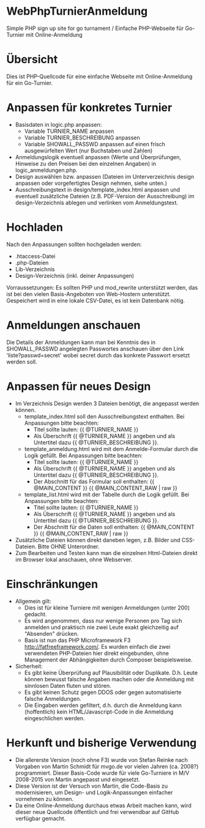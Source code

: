 # WebPhpTurnierAnmeldung
Simple PHP sign up site for go turnament / Einfache PHP-Webseite für Go-Turnier mit Online-Anmeldung 

# Übersicht
Dies ist PHP-Quellcode für eine einfache Webseite mit Online-Anmeldung für ein Go-Turnier.

# Anpassen für konkretes Turnier
* Basisdaten in logic.php anpassen:
  * Variable TURNIER_NAME anpassen
  * Variable TURNIER_BESCHREIBUNG anpassen
  * Variable SHOWALL_PASSWD anpassen auf einen frisch ausgewürfelten Wert (nur Buchstaben und Zahlen)
* Anmeldungslogik eventuell anpassen (Werte und Überprüfungen, Hinweise zu den Preisen bei den einzelnen Angaben) in logic_anmeldungen.php.
* Design auswählen bzw. anpassen (Dateien im Unterverzeichnis design anpassen oder vorgefertigtes Design nehmen, siehe unten.)
* Ausschreibungstext in design/template_index.html anpassen und eventuell zusätzliche Dateien (z.B. PDF-Version der Ausschreibung) im design-Verzeichnis ablegen und verlinken vom Anmeldungstext.

# Hochladen
Nach den Anpassungen sollten hochgeladen werden: 
* .htaccess-Datei
* .php-Dateien
* Lib-Verzeichnis
* Design-Verzeichnis (inkl. deiner Anpassungen)

Vorraussetzungen: Es sollten PHP und mod_rewrite unterstützt werden, das ist bei den vielen Basis-Angeboten von Web-Hostern unterstützt. Gespeichert wird in eine lokale CSV-Datei, es ist kein Datenbank nötig.

# Anmeldungen anschauen
Die Details der Anmeldungen kann man bei Kenntnis des in SHOWALL_PASSWD angelegten Passwortes anschauen über den Link 'liste?passwd=secret' wobei secret durch das konkrete Passwort ersetzt werden soll.

# Anpassen für neues Design
* Im Verzeichnis Design werden 3 Dateien benötigt, die angepasst werden können.
  * template_index.html soll den Ausschreibungstext enthalten. Bei Anpassungen bitte beachten:
    * Titel sollte lauten: {{ @TURNIER_NAME }}
    * Als Überschrift {{ @TURNIER_NAME }} angeben und als Untertitel dazu {{ @TURNIER_BESCHREIBUNG }}.
  * template_anmeldung.html wird mit dem Anmelde-Formular durch die Logik gefüllt. Bei Anpassungen bitte beachten: 
    * Titel sollte lauten: {{ @TURNIER_NAME }}
    * Als Überschrift {{ @TURNIER_NAME }} angeben und als Untertitel dazu {{ @TURNIER_BESCHREIBUNG }}.
    * Der Abschnitt für das Formular soll enthalten: {{ @MAIN_CONTENT }} {{ @MAIN_CONTENT_RAW | raw }}
  * template_list.html wird mit der Tabelle durch die Logik gefüllt. Bei Anpassungen bitte beachten: 
    * Titel sollte lauten: {{ @TURNIER_NAME }}
    * Als Überschrift {{ @TURNIER_NAME }} angeben und als Untertitel dazu {{ @TURNIER_BESCHREIBUNG }}.
    * Der Abschnitt für die Daten soll enthalten: {{ @MAIN_CONTENT }} {{ @MAIN_CONTENT_RAW | raw }}
* Zusätzliche Dateien können direkt daneben legen, z.B. Bilder und CSS-Dateien. Bitte OHNE Unterordner.
* Zum Bearbeiten und Testen kann man die einzelnen Html-Dateien direkt im Browser lokal anschauen, ohne Webserver.

# Einschränkungen
* Allgemein gilt:
  * Dies ist für kleine Turniere mit wenigen Anmeldungen (unter 200) gedacht.
  * Es wird angenommen, dass nur wenige Personen pro Tag sich anmelden und praktisch nie zwei Leute exakt gleichzeitig auf "Absenden" drücken.
  * Basis ist nun das PHP Microframework F3 http://fatfreeframework.com/. Es wurden einfach die zwei verwendeten PHP-Dateien hier direkt eingebunden, ohne Management der Abhängigkeiten durch Composer beispielsweise.
* Sicherheit: 
  * Es gibt keine Überprüfung auf Plausibilität oder Duplikate. D.h. Leute können bewusst falsche Angaben machen oder die Anmeldung mit sinnlosen Daten fluten und stören.
  * Es gibt keinen Schutz gegen DDOS oder gegen automatisierte falsche Anmeldungen.
  * Die Eingaben werden gefiltert, d.h. durch die Anmeldung kann (hoffentlich) kein HTML/Javascript-Code in die Anmeldung eingeschlichen werden.

# Herkunft und bisherige Verwendung
  * Die allererste Version (noch ohne F3) wurde von Stefan Reinke nach Vorgaben von Martin Schmidt für mvgo.de vor vielen Jahren (ca. 2008?) programmiert. Dieser Basis-Code wurde für viele Go-Turniere in M/V 2008-2015 von Martin angepasst und eingesetzt.
  * Diese Version ist der Versuch von Martin, die Code-Basis zu modernisieren, um Design- und Logik-Anpassungen einfacher vornehmen zu können.
  * Da eine Online-Anmeldung durchaus etwas Arbeit machen kann, wird dieser neue Quellcode öffentlich und frei verwendbar auf GitHub verfügbar gemacht. 
